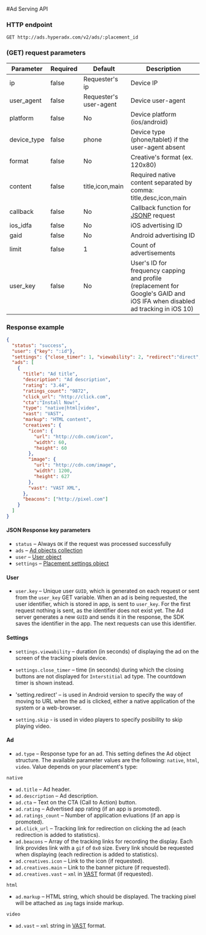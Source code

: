 #Ad Serving API 

### HTTP endpoint

`GET http://ads.hyperadx.com/v2/ads/:placement_id`

### (GET) request parameters

Parameter | Required | Default | Description
--------- | ------- | ------- | -----------
ip | false | Requester's ip | Device IP
user_agent | false | Requester's user-agent | Device user-agent
platform | false | No | Device platform (ios/android)
device_type | false | phone | Device type (phone/tablet) if the user-agent absent
format | false | No | Creative's format (ex. 120x80)
content | false | title,icon,main | Required native content separated by comma: title,desc,icon,main
callback | false | No | Callback function for [JSONP](https://en.wikipedia.org/wiki/JSONP) request
ios_idfa | false| No | iOS advertising ID
gaid | false | No | Android advertising ID
limit | false | 1 | Count of advertisements
user_key | false | No | User's ID for frequency capping and profile (replacement for Google's GAID and iOS IFA when disabled ad tracking in iOS 10)

### Response example

```json
{
  "status": "success",
  "user": {"key": ":id"},
  "settings": {"close_timer": 1, "viewability": 2, "redirect":"direct", "skip": true},
  "ads": [
    {
      "title": "Ad title",
      "description": "Ad description",
      "rating": "3.44",
      "ratings_count": "9872",
      "click_url": "http://click.com",
      "cta":"Install Now!",
      "type": "native|html|video",
      "vast": "VAST",
      "markup": "HTML content",
      "creatives": {
        "icon": {
          "url": "http://cdn.com/icon",
          "width": 60,
          "height": 60
        },
        "image": {
          "url": "http://cdn.com/image",
          "width": 1200,
          "height": 627
        },
        "vast": "VAST XML",
      },
      "beacons": ["http://pixel.com"]
    }
  ]
}
```

#### JSON Response key parameters

* `status` – Always `OK` if the request was processed successfully 
* `ads` – [Ad objects collection](#ad)
* `user` – [User object](#user)
* `settings` – [Placement settings object](#settings)

#### User

* `user.key` – Unique user `GUID`, which is generated on each request or sent from the `user_key` GET variable.
When an ad is being requested, the user identifier, which is stored in app, is sent to `user_key`. For the first request nothing is sent, as the identifier does not exist yet. The Ad server generates a new `GUID` and sends it in the response, 
the SDK saves the identifier in the app. The next requests can use this identifier. 

#### Settings

* `settings.viewability` – duration (in seconds) of displaying the ad on the screen of the tracking pixels device. 

* `settings.close_timer` – time (in seconds) during which the closing buttons are not displayed for `Interstitial` ad type. The countdown timer is shown instead.

* 'setting.redirect' – is used in Android version to specify the way of moving to URL when the ad is clicked, either a native application of the system or a web-browser.

* `setting.skip` - is used in video players to specify posibility to skip playing video.

#### Ad

* `ad.type` – Response type for an ad. This setting defines the Ad object structure. The available parameter values are the following: `native`, `html`, `video`. Value depends on your placement's type:

`native`

* `ad.title` – Ad header.
* `ad.description` – Ad description.
* `ad.cta` – Text on the CTA (Call to Action) button.
* `ad.rating` – Advertised app rating (if an app is promoted).
* `ad.ratings_count` – Number of application evluations (if an app is promoted).
* `ad.click_url` – Tracking link for redirection on clicking the ad (each redirection is added to statistics).
* `ad.beacons` – Array of the tracking links for recording the display. Each link provides link with a `gif` of `0х0` size. Every link should be requested when displaying (each redirection is added to statistics).
* `ad.creatives.icon` – Link to the icon (if requested).
* `ad.creatives.main` – Link to the banner picture (if requested). 
* `ad.creatives.vast` – `xml` in [VAST](https://www.iab.com/guidelines/digital-video-ad-serving-template-vast-3-0/) format (if requested). 

`html`

* `ad.markup` – HTML string, which should be displayed. The tracking pixel will be attached as `img` tags inside markup.

`video`

* `ad.vast` – `xml` string in [VAST](https://www.iab.com/guidelines/digital-video-ad-serving-template-vast-3-0/) format.
